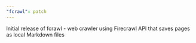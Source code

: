 ```yaml
---
"fcrawl": patch
---
```


Initial release of fcrawl - web crawler using Firecrawl API that saves pages as local Markdown files